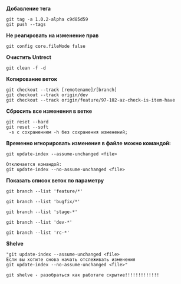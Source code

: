 

**Добавление тега**<br/>
```
git tag -a 1.0.2-alpha c9d85d59
git push --tags
```

**Не реагировать на изменение прав**<br/>
```
git config core.fileMode false
```

**Очистить Untrect**<br/>
```
git clean -f -d
```

**Копирование веток**<br/>
```
git checkout --track [remotename]/[branch]
git checkout --track origin/dev
git checkout --track origin/feature/97-102-az-check-is-item-have
```

**Сбросить все изменения в ветке**<br/>
```
git reset --hard
git reset --soft 
 -s с сохранением -h без сохранения изменений;
```

**Временно игнорировать изменения в файле можно командой:**<br/>
```
git update-index --assume-unchanged <file>

Отключается командой:
git update-index --no-assume-unchanged <file>
```

**Показать список веток по параметру**<br/>
```
git branch --list 'feature/*'
```
```
git branch --list 'bugfix/*'
```
```
git branch --list 'stage-*'
```
```
git branch --list 'dev-*'
```
```
git branch --list 'rc-*'
```


**Shelve**<br/>
```
"git update-index --assume-unchanged <file>
Если вы хотите снова начать отслеживать изменения
git update-index --no-assume-unchanged <file>"

git shelve - разобраться как работате скрытие!!!!!!!!!!!!!
```